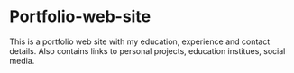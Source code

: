 # Portfolio-web-site
This is a portfolio web site with my education, experience and contact details. Also contains links to personal projects, education institues, social media. 

